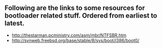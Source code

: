 ## Following are the links to some resources for bootloader related stuff. Ordered from earliest to latest.

  + http://thestarman.pcministry.com/asm/mbr/NTFSBR.htm
  + http://svnweb.freebsd.org/base/stable/8/sys/boot/i386/boot0/
